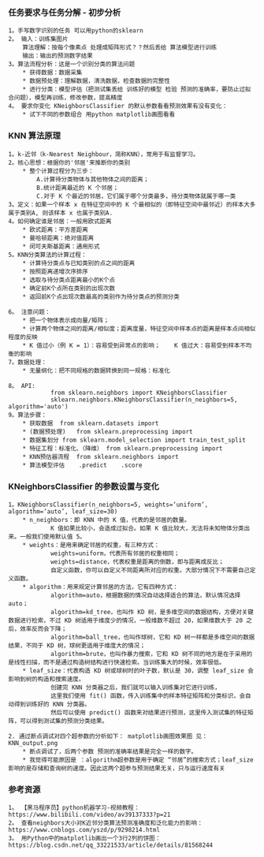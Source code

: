 ### 任务要求与任务分解 - 初步分析
    
    1。手写数字识别的任务 可以用python的sklearn
    2。 输入：训练集图片 
        算法理解：按每个像素点 处理成矩阵形式？？然后丢给 算法模型进行训练
        输出：输出的预测数字结果
    3。算法流程分析：这是一个识别分类的算法问题
        * 获得数据：数据采集
        * 数据预处理：理解数据，清洗数据，检查数据的完整性
        * 进行分类：模型评估（把测试集丢给 训练好的模型 检验 预测的准确率，要防止过拟合问题），模型再训练，修改参数，提高精度
    4。 要求你变化 KNeighborsClassifier 的默认参数看看预测效果有没有变化：
        * 试下不同的参数组合 用python matplotlib画图看看
        
### KNN 算法原理

    1。k-近邻（k-Nearest Neighbour，简称KNN），常用于有监督学习。
    2。核心思想：根据你的'邻居'来推断你的类别
        * 整个计算过程分为三步：
            A.计算待分类物体与其他物体之间的距离；
            B.统计距离最近的 K 个邻居；
            C.对于 K 个最近的邻居，它们属于哪个分类最多，待分类物体就属于哪一类
    3。定义：如果一个样本 x 在特征空间中的 K 个最相似的（即特征空间中最邻近）的样本大多属于类别A, 则该样本 x 也属于类别A.
    4。如何确定谁是邻居：一般用欧式距离
        * 欧式距离：平方差距离
        * 曼哈顿距离：绝对值距离
        * 闵可夫斯基距离：通用形式
    5。KNN分类算法的计算过程：
        * 计算待分类点与已知类别的点之间的距离
        * 按照距离递增次序排序
        * 选取与待分类点距离最小的K个点
        * 确定前K个点所在类别的出现次数
        * 返回前K个点出现次数最高的类别作为待分类点的预测分类
    
    6。 注意问题：
        * 把一个物体表示成向量/矩阵；
        * 计算两个物体之间的距离/相似度；距离度量，特征空间中样本点的距离是样本点间相似程度的反映
        * K 值过小（例 K = 1）：容易受到异常点的影响；    K 值过大：容易受到样本不均衡的影响
    7。数据处理：
        * 无量纲化：把不同规格的数据转换到同一规格：标准化
    
    8。 API:    
                from sklearn.neighbors import KNeighborsClassifier
                sklearn.neighbors.KNeighborsClassifier(n_neighbors=5, algorithm='auto')
    9。算法步骤：
        * 获取数据  from sklearn.datasets import
        * (数据预处理)   from sklearn.preprocessing import
        * 数据集划分 from sklearn.model_selection import train_test_split                 
        * 特征工程：标准化、（降维） from sklearn.preprocessing import
        * KNN预估器流程  from sklearn.neighbors import
        * 算法模型评估    .predict    .score      

### KNeighborsClassifier 的参数设置与变化

    1。KNeighborsClassifier(n_neighbors=5, weights=‘uniform’, algorithm=‘auto’, leaf_size=30)
        * n_neighbors：即 KNN 中的 K 值，代表的是邻居的数量。
                K 值如果比较小，会造成过拟合。如果 K 值比较大，无法将未知物体分类出来。一般我们使用默认值 5。
        * weights：是用来确定邻居的权重，有三种方式：
                weights=uniform，代表所有邻居的权重相同；
                weights=distance，代表权重是距离的倒数，即与距离成反比；
                自定义函数，你可以自定义不同距离所对应的权重。大部分情况下不需要自己定义函数。
        * algorithm：用来规定计算邻居的方法，它有四种方式：
                algorithm=auto，根据数据的情况自动选择适合的算法，默认情况选择 auto；
                algorithm=kd_tree，也叫作 KD 树，是多维空间的数据结构，方便对关键数据进行检索，不过 KD 树适用于维度少的情况，一般维数不超过 20，如果维数大于 20 之后，效率反而会下降；
                algorithm=ball_tree，也叫作球树，它和 KD 树一样都是多维空间的数据结果，不同于 KD 树，球树更适用于维度大的情况；
                algorithm=brute，也叫作暴力搜索，它和 KD 树不同的地方是在于采用的是线性扫描，而不是通过构造树结构进行快速检索。当训练集大的时候，效率很低。
        * leaf_size：代表构造 KD 树或球树时的叶子数，默认是 30，调整 leaf_size 会影响到树的构造和搜索速度。
                创建完 KNN 分类器之后，我们就可以输入训练集对它进行训练，
                这里我们使用 fit() 函数，传入训练集中的样本特征矩阵和分类标识，会自动得到训练好的 KNN 分类器。
                然后可以使用 predict() 函数来对结果进行预测，这里传入测试集的特征矩阵，可以得到测试集的预测分类结果。
    
    2. 通过断点调试对四个超参数的分析如下： matplotlib画图效果图 见： KNN_output.png
        * 断点调试了，后两个参数 预测的准确率结果是完全一样的数字。
        * 我觉得可能原因是 ：algorithm超参数是用于确定 “邻居”的搜索方式；leaf_size 影响的是存储和查询树的速度。因此这两个超参与预测结果无关，只与运行速度有关
        
 
### 参考资源
    
    1。 【黑马程序员】python机器学习-视频教程：https://www.bilibili.com/video/av39137333?p=21
    2。 查看neighbors大小对K近邻分类算法预测准确度和泛化能力的影响： https://www.cnblogs.com/yszd/p/9298214.html
    3。 用Python中的matplotlib画出一个3行2列的饼图：https://blog.csdn.net/qq_33221533/article/details/81568244
